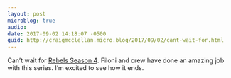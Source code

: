 ```yaml
---
layout: post
microblog: true
audio: 
date: 2017-09-02 14:18:07 -0500
guid: http://craigmcclellan.micro.blog/2017/09/02/cant-wait-for.html
---
```

Can’t wait for [Rebels Season 4](https://twitter.com/starwars/status/904026154675331074). Filoni and crew have done an amazing job with this series. I’m excited to see how it ends.
